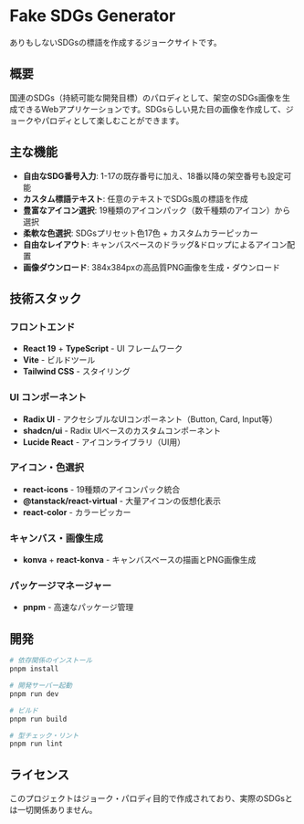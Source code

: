 # Fake SDGs Generator

ありもしないSDGsの標語を作成するジョークサイトです。

## 概要

国連のSDGs（持続可能な開発目標）のパロディとして、架空のSDGs画像を生成できるWebアプリケーションです。SDGsらしい見た目の画像を作成して、ジョークやパロディとして楽しむことができます。

## 主な機能

- **自由なSDG番号入力**: 1-17の既存番号に加え、18番以降の架空番号も設定可能
- **カスタム標語テキスト**: 任意のテキストでSDGs風の標語を作成
- **豊富なアイコン選択**: 19種類のアイコンパック（数千種類のアイコン）から選択
- **柔軟な色選択**: SDGsプリセット色17色 + カスタムカラーピッカー
- **自由なレイアウト**: キャンバスベースのドラッグ&ドロップによるアイコン配置
- **画像ダウンロード**: 384x384pxの高品質PNG画像を生成・ダウンロード

## 技術スタック

### フロントエンド

- **React 19** + **TypeScript** - UI フレームワーク
- **Vite** - ビルドツール
- **Tailwind CSS** - スタイリング

### UI コンポーネント

- **Radix UI** - アクセシブルなUIコンポーネント（Button, Card, Input等）
- **shadcn/ui** - Radix UIベースのカスタムコンポーネント
- **Lucide React** - アイコンライブラリ（UI用）

### アイコン・色選択

- **react-icons** - 19種類のアイコンパック統合
- **@tanstack/react-virtual** - 大量アイコンの仮想化表示
- **react-color** - カラーピッカー

### キャンバス・画像生成

- **konva** + **react-konva** - キャンバスベースの描画とPNG画像生成

### パッケージマネージャー

- **pnpm** - 高速なパッケージ管理

## 開発

```bash
# 依存関係のインストール
pnpm install

# 開発サーバー起動
pnpm run dev

# ビルド
pnpm run build

# 型チェック・リント
pnpm run lint
```

## ライセンス

このプロジェクトはジョーク・パロディ目的で作成されており、実際のSDGsとは一切関係ありません。
